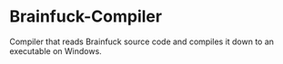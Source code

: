 # Brainfuck-Compiler
Compiler that reads Brainfuck source code and compiles it down to an executable on Windows.
